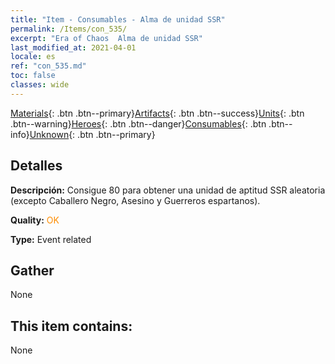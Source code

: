 ```yaml
---
title: "Item - Consumables - Alma de unidad SSR"
permalink: /Items/con_535/
excerpt: "Era of Chaos  Alma de unidad SSR"
last_modified_at: 2021-04-01
locale: es
ref: "con_535.md"
toc: false
classes: wide
---
```

 [Materials](/es/Items/){: .btn .btn--primary}[Artifacts](/es/Items/Artifacts/){: .btn .btn--success}[Units](/es/Items/Units/){: .btn .btn--warning}[Heroes](/es/Items/Heroes/){: .btn .btn--danger}[Consumables](/es/Items/Consumables/){: .btn .btn--info}[Unknown](/es/Items/Unknown/){: .btn .btn--primary}

## Detalles
 **Descripción:** Consigue 80 para obtener una unidad de aptitud SSR aleatoria (excepto Caballero Negro, Asesino y Guerreros espartanos).

 **Quality:** <span style="color: #FF8C00">OK</span>

 **Type:** Event related

## Gather

  None

## This item contains:

  None

